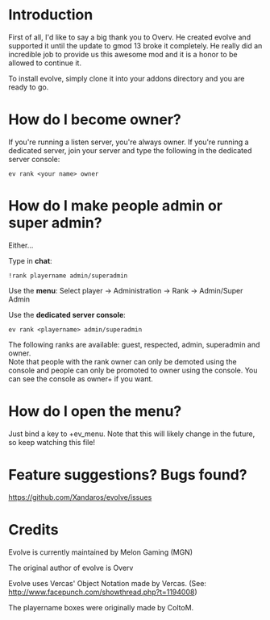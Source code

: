 Introduction
============

First of all, I'd like to say a big thank you to Overv. He created evolve and supported it until the update to gmod 13 broke it completely.
He really did an incredible job to provide us this awesome mod and it is a honor to be allowed to continue it.

To install evolve, simply clone it into your addons directory and you are ready to go.

How do I become owner?
======================

If you're running a listen server, you're always owner. If you're running a dedicated server, join your server and type the following in the dedicated server console:
```
ev rank <your name> owner
```

How do I make people admin or super admin?
==========================================

Either...

Type in **chat**:
```
!rank playername admin/superadmin
```

Use the **menu**: Select player -> Administration -> Rank -> Admin/Super Admin

Use the **dedicated server console**:
```
ev rank <playername> admin/superadmin
```

The following ranks are available: guest, respected, admin, superadmin and owner.  
Note that people with the rank owner can only be demoted using the console and people can only be promoted to owner using the console. You can see the console as owner+ if you want.

How do I open the menu?
=======================

Just bind a key to +ev_menu. Note that this will likely change in the future, so keep watching this file!

Feature suggestions? Bugs found?
================================

https://github.com/Xandaros/evolve/issues


Credits
=======
Evolve is currently maintained by Melon Gaming (MGN)

The original author of evolve is Overv

Evolve uses Vercas' Object Notation made by Vercas. (See: http://www.facepunch.com/showthread.php?t=1194008)

The playername boxes were originally made by ColtoM.
